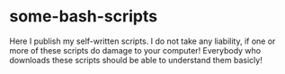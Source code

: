# some-bash-scripts
Here I publish my self-written scripts. I do not take any liability, if one or more of these scripts do damage to your computer! Everybody who downloads these scripts should be able to understand them basicly!

